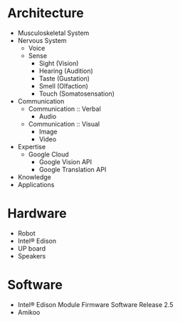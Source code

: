 # Architecture

- Musculoskeletal System
- Nervous System
  - Voice
  - Sense
    - Sight (Vision)
    - Hearing (Audition)
    - Taste (Gustation)
    - Smell (Olfaction)
    - Touch (Somatosensation)
- Communication
  - Communication :: Verbal
    - Audio
  - Communication :: Visual
    - Image
    - Video
- Expertise
  - Google Cloud
    - Google Vision API
    - Google Translation API
- Knowledge
- Applications

# Hardware

- Robot
- Intel® Edison
- UP board
- Speakers

# Software

- Intel® Edison Module Firmware Software Release 2.5
- Amikoo
